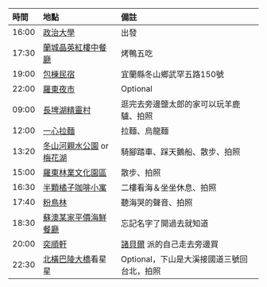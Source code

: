 | 時間  | 地點 | 備註 |
| :--- | :--- | :--- |
| 16:00 | [政治大學](https://maps.app.goo.gl/onzbGEoJSUbJA7Ts6) | 出發 |
| 17:30 | [蘭城晶英紅樓中餐廳](https://maps.app.goo.gl/9dSjgx8xNYkmzxfa9) | 烤鴨五吃 |
| 19:00 | [包棟民宿](https://maps.app.goo.gl/3NQ7ap26UChu9GwL7) | 宜蘭縣冬山鄉武罕五路150號 |
| 22:00 | [羅東夜市](https://maps.app.goo.gl/Ea5g6dbJLwTizz5V6) | Optional |
| 09:00 | [長埤湖精靈村](https://maps.app.goo.gl/guxEvZvrf15sStvu8) | 逛完去旁邊鹽太郎的家可以玩羊鹿驢、拍照 |
| 12:00 | [一心拉麵](https://maps.app.goo.gl/iT48ePDVGHLGX3wZ9) | 拉麵、烏龍麵 |
| 13:20 | [冬山河親水公園](https://maps.app.goo.gl/Te7UWdZKMRD2Xtj88) or [梅花湖](https://maps.app.goo.gl/VR11vGb1aNd9eDDB7) | 騎腳踏車、踩天鵝船、散步、拍照 |
| 15:00 | [羅東林業文化園區](https://maps.app.goo.gl/27AqBQuoYhMfr7nT9) | 散步、拍照 |
| 16:30 | [半顆橘子咖啡小寓](https://maps.app.goo.gl/MqweqMi7MZDHwecHA) | 二樓看海＆坐坐休息、拍照 |
| 17:40 | [粉鳥林](https://maps.app.goo.gl/WEEewVuEWkKtzpdXA) | 聽海哭的聲音、拍照 |
| 18:30 | [蘇澳某家平價海鮮餐廳](https://maps.app.goo.gl/PywGp7Rqq8mkLAbc7) | 忘記名字了開過去就知道 |
| 20:00 | [奕順軒](https://maps.app.goo.gl/dz5xrCEC5PCyZkHJA) | [諸貝爾](https://maps.app.goo.gl/X6fvpceW2p1dty4W6) 派的自己走去旁邊買 |
| 22:30 | [北橫巴陵大橋](https://maps.app.goo.gl/Yg1dua6oDPMPbd7NA)看星星 | Optional，下山是大溪接國道三號回台北，拍照 |

